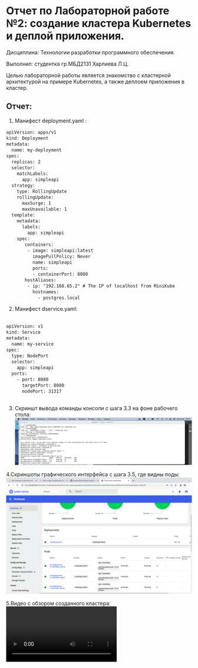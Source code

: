 # Отчет по Лабораторной работе №2: создание кластера Kubernetes и деплой приложения. 

Дисциплина: Технологии разработки программного обеспечения.

Выполнил: студентка гр.МБД2131 Харлиева Л.Ц.

Целью лабораторной работы является знакомство с кластерной архитектурой на примере Kubernetes, а также деплоем приложения в кластер.

## Отчет:

1. Манифест deployment.yaml :
````
apiVersion: apps/v1
kind: Deployment
metadata:
  name: my-deployment
spec:
  replicas: 2
  selector:
    matchLabels:
      app: simpleapi
  strategy:
    type: RollingUpdate
    rollingUpdate:
      maxSurge: 1
      maxUnavailable: 1 
  template:
    metadata:
      labels:
        app: simpleapi
    spec:
       containers:
        - image: simpleapi:latest
          imagePullPolicy: Never 
          name: simpleapi
          ports:
          - containerPort: 8080
       hostAliases:
        - ip: "192.168.65.2" # The IP of localhost from MiniKube
          hostnames:
            - postgres.local
````

2. Манифест dservice.yaml:
````

apiVersion: v1
kind: Service
metadata:
  name: my-service
spec:
  type: NodePort
  selector: 
    app: simpleapi
  ports:
    - port: 8080
      targetPort: 8080
      nodePort: 31317
  
````

3. Скриншт вывода команды консоли с шага 3.3 на фоне рабочего стола: 
![](image1.png) 


4.Скриншоты графического интерфейса с шага 3.5, где видны поды:
![](image3.5.png) 

5.Видео с обзором созданного кластера:
![](лаб_работа2.mov) 
